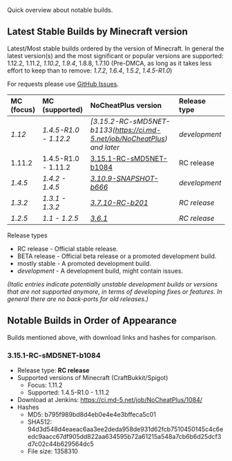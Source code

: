 Quick overview about notable builds.

## Latest Stable Builds by Minecraft version

Latest/Most stable builds ordered by the version of Minecraft. In general the latest version(s) and the most significant or popular versions are supported: 1.12.2, 1.11.2, _1.10.2_, _1.9.4_, 1.8.8, 1.7.10 (Pre-DMCA, as long as it takes less effort to keep than to remove: _1.7.2_, _1.6.4_, _1.5.2_, _1.4.5-R1.0_)

For requests please use [GitHub Issues](https://github.com/NoCheatPlus/Issues/issues).

| MC (focus)    | MC (supported) | NoCheatPlus version | Release type |
| :-------------| :------------- | :------------------ | :----------- |
| _1.12_ | _1.4.5-R1.0 - 1.12.2_ | _[3.15.2-RC-sMD5NET-b1133(https://ci.md-5.net/job/NoCheatPlus) and later_ | _development_ |
| 1.11.2 | 1.4.5-R1.0 - 1.11.2 | [3.15.1-RC-sMD5NET-b1084](https://github.com/NoCheatPlus/Docs/wiki/Notable-Builds#3151-rc-smd5net-b1084) | RC release |
| _1.4.5_ | _1.4.2 - 1.4.5_ |  _[3.10.9-SNAPSHOT-b666](https://ci.md-5.net/job/NoCheatPlus/666/)_ | _development_ |
| _1.3.2_ | _1.3.1 - 1.3.2_ | _[3.7.10-RC-b201](https://dev.bukkit.org/bukkit-plugins/nocheatplus/files/33-nocheat-plus-3-7-10-rc-b201/)_ | _RC release_ |
| _1.2.5_ | _1.1 - 1.2.5_ | _[3.6.1](https://dev.bukkit.org/bukkit-plugins/nocheatplus/files/23-nocheat-plus-v3-6-1-1-1-1-2-5/)_ | _RC release_ |

Release types
* RC release - Official stable release.
* BETA release - Official beta release or a promoted development build.
* mostly stable - A promoted development build.
* _development_ - A development build, might contain issues.

_(Italic entries indicate potentially unstable development builds or versions that are not supported anymore, in terms of developing fixes or features. In general there are no back-ports for old releases.)_

## Notable Builds in Order of Appearance

Builds mentioned above, with download links and hashes for comparison.

### 3.15.1-RC-sMD5NET-b1084
* Release type: **RC release**
* Supported versions of Minecraft (CraftBukkit/Spigot)
    * Focus: 1.11.2
    * Supported: 1.4.5-R1.0 - 1.11.2
* Download at Jenkins: https://ci.md-5.net/job/NoCheatPlus/1084/
* Hashes
    * MD5: b795f989bd8d4eb0e4e4e3bffeca5c01
    * SHA512: 94d3d548d4eaeac6aa3ee2deda958de931d62fcb7510450145c4c6eedc9aacc67df905dd822aa634595b72a61215a548a7cb6b6d25dcf3d7c02c44b629564dc5
    * File size: 1358310

